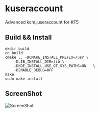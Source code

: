 # kuseraccount
Advanced kcm_useraccount for KF5

## Build && Install

```
mkdir build
cd build
cmake .. -DCMAKE_INSTALL_PREFIX=/usr \
    -DLIB_INSTALL_DIR=lib \
    -DKDE_INSTALL_USE_QT_SYS_PATHS=ON   \
    -DENABLE_DEBUG=OFF
make
sudo make install
```

## ScreenShot

![ScreenShot](https://raw.github.com/isoft-linux/kuseraccount/master/doc/snapshot1.png)
